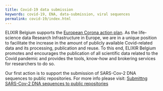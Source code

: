 ```yaml
---
title: Covid-19 data submission
keywords: covid-19, ENA, data-submission, viral sequences
permalink: covid-19/index.html
---
```


ELIXIR Belgium supports the [European Corona action plan](https://ec.europa.eu/info/sites/info/files/covid-firsteravscorona_actions.pdf). As the life-science data Research Infrastructure in Europe, we are in a unique position to facilitate the increase in the amount of publicly available Covid-related data and its processing, publication and reuse.
To this end, ELIXIR Belgium promotes and encourages the publication of all scientific data related to the Covid  pandemic and provides the tools, know-how and brokering services for researchers to do so.

Our first action is to support the submission of SARS-Cov-2 DNA sequences to public repositories. For more info please visit:
[Submittng SARS-Cov-2 DNA sequences to public repositories](covid-19/sarscov2_submission)
